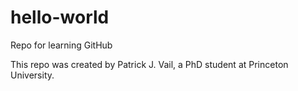 # hello-world
Repo for learning GitHub

This repo was created by Patrick J. Vail, a PhD student at Princeton University.
